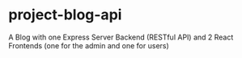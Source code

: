 # project-blog-api
A Blog with one Express Server Backend (RESTful API) and 2 React Frontends (one for the admin and one for users)
